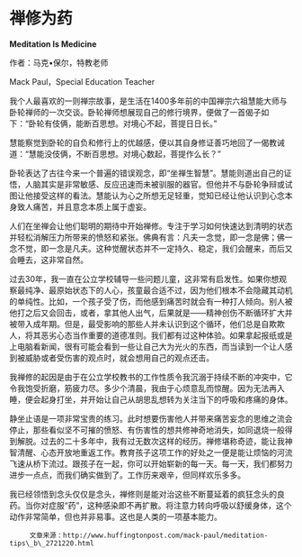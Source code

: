 # 禅修为药

**Meditation Is Medicine**

作者：马克•保尔，特教老师

Mack Paul，Special Education Teacher

我个人最喜欢的一则禅宗故事，是生活在1400多年前的中国禅宗六祖慧能大师与卧轮禅师的一次交谈。卧轮禅师想展现自己的修行境界，便做了一首偈子如下：“卧轮有伎俩，能断百思想。对境心不起，菩提日日长。”

慧能察觉到卧轮的自负和修行上的优越感，便以其自身修证善巧地回了一偈教诫道：“慧能没伎俩，不断百思想。对境心数起，菩提作么长？”

卧轮表达了古往今来一个普遍的错误观念，即“坐禅生智慧”。慧能则道出自己的证悟，人脑其实是非常敏感、反应迅速而未被驯服的器官。但他并不与卧轮争辩或试图让他接受这样的看法。慧能认为心之所想无足轻重，觉知已经让他认识到心念本身致人痛苦，并且意念本质上属于虚妄。

人们在坐禅会让他们聪明的期待中开始禅修。专注于学习如何快速达到清明的状态并轻松消解压力所带来的愤怒和紧张。佛典有言：凡夫一念觉，即一念是佛；佛一念不觉，即一念是凡夫。这种觉醒状态并不一定持久、稳定，我们会醒来，而后又会睡去，这非常自然。

过去30年，我一直在公立学校辅导一些问题儿童，这非常有启发性。如果你想观察最纯净、最原始状态下的人心，孩童最合适不过，因为他们根本不会隐藏其动机的单纯性。比如，一个孩子受了伤，而他感到痛苦时就会有一种打人倾向。别人被他打之后又会回击，或者，拿其他人出气，后果就是——精神创伤不断循环扩大并被带入成年期。但是，最受影响的那些人并未认识到这个循环，他们总是自欺欺人，将其恶劣心态当作重要的道德准则。我们都有过这种体验。如果拿起报纸或是上电脑看新闻，很有可能会看到一些让自己大为光火的东西，而当读到一个让人感到被威胁或者受伤害的观点时，就会想用自己的观点还击。

我禅修的起因是由于在公立学校教书的工作性质令我沉溺于持续不断的冲突中，它令我饱受折磨，筋疲力尽。多少个清晨，我由于心烦意乱而惊醒。因为无法再入睡，便会起身打坐，并开始让自己从胡思乱想转为关注当下的呼吸和疼痛的身体。

静坐止语是一项非常宝贵的练习。此时想要伤害他人并带来痛苦妄念的思维之流会停止，那些看似坚不可摧的愤怒、有伤害性的想共修神奇地消失，如同退烧一般得到解脱。过去的二十多年中，我有过无数次这样的经历。禅修堪称奇迹，能让我神智清醒、心态开放地重返工作。教育孩子这项工作的好处之一便是能让烦恼的河流飞速从桥下流过。跟孩子在一起，你可以开始崭新的每一天。每一天，我们都努力进步一点点，而我们确实做到了。工作历来艰辛，但同样欢乐多多。

我已经领悟到念头仅仅是念头，禅修则是能对治这些不断蔓延着的疯狂念头的良药。当你对症服“药”，这种感染即不再扩散。将注意力转向呼吸以舒缓身体，这个动作非常简单，但也并非易事。这也是人类的一项基本能力。

```text
     文章来源：http://www.huffingtonpost.com/mack-paul/meditation-tips\_b\_2721220.html
```

